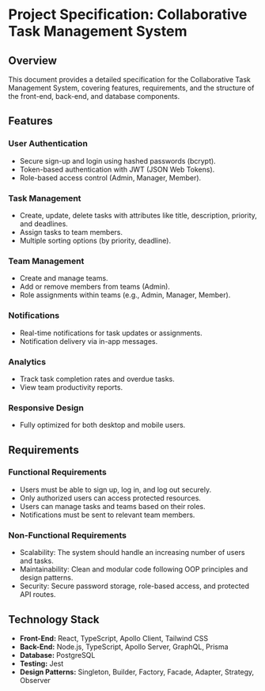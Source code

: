 
# **Project Specification: Collaborative Task Management System**

## **Overview**
This document provides a detailed specification for the Collaborative Task Management System, covering features, requirements, and the structure of the front-end, back-end, and database components.

## **Features**

### **User Authentication**
- Secure sign-up and login using hashed passwords (bcrypt).
- Token-based authentication with JWT (JSON Web Tokens).
- Role-based access control (Admin, Manager, Member).

### **Task Management**
- Create, update, delete tasks with attributes like title, description, priority, and deadlines.
- Assign tasks to team members.
- Multiple sorting options (by priority, deadline).

### **Team Management**
- Create and manage teams.
- Add or remove members from teams (Admin).
- Role assignments within teams (e.g., Admin, Manager, Member).

### **Notifications**
- Real-time notifications for task updates or assignments.
- Notification delivery via in-app messages.

### **Analytics**
- Track task completion rates and overdue tasks.
- View team productivity reports.

### **Responsive Design**
- Fully optimized for both desktop and mobile users.

## **Requirements**

### **Functional Requirements**
- Users must be able to sign up, log in, and log out securely.
- Only authorized users can access protected resources.
- Users can manage tasks and teams based on their roles.
- Notifications must be sent to relevant team members.

### **Non-Functional Requirements**
- Scalability: The system should handle an increasing number of users and tasks.
- Maintainability: Clean and modular code following OOP principles and design patterns.
- Security: Secure password storage, role-based access, and protected API routes.

## **Technology Stack**
- **Front-End:** React, TypeScript, Apollo Client, Tailwind CSS
- **Back-End:** Node.js, TypeScript, Apollo Server, GraphQL, Prisma
- **Database:** PostgreSQL
- **Testing:** Jest
- **Design Patterns:** Singleton, Builder, Factory, Facade, Adapter, Strategy, Observer
